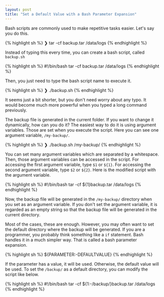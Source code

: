 ```yaml
---
layout: post
title: "Set a Default Value with a Bash Parameter Expansion"
---
```


Bash scripts are commonly used to make repetitive tasks easier. Let's say you do this.

{% highlight sh %}
❯ tar -cf backup.tar /data/logs
{% endhighlight %}

Instead of typing this every time, you can create a bash script, called `backup.sh`

{% highlight sh %}
#!/bin/bash
tar -cf backup.tar /data/logs
{% endhighlight %}

Then, you just need to type the bash script name to execute it.

{% highlight sh %}
❯ ./backup.sh
{% endhighlight %}

It seems just a bit shorter, but you don't need worry about any typo. It would become much more powerful when you typed a long command previously.

The backup file is generated in the current folder. If you want to change it dynamically, how can you do it? The easiest way to do it is using argument variables. Those are set when you execute the script. Here you can see one argument variable, `/my-backup/`.

{% highlight sh %}
❯ ./backup.sh /my-backup/
{% endhighlight %}

You can set many argument variables which are separated by a whitespace. Then, those argument variables can be accessed in the script. For accessing the first argument variable, type `$1` or `${1}`. For accessing the second argument variable, type `$2` or `${2}`. Here is the modified script with the argument variable.

{% highlight sh %}
#!/bin/bash
tar -cf ${1}backup.tar /data/logs
{% endhighlight %}

Now, the backup file will be generated in the `/my-backup/` directory when you set as an argument variable. If you don't set the argument variable, it is regarded as an empty string so that the backup file will be generated in the current directory.

Most of the cases, these are enough. However, you may often want to set the default directory where the backup will be generated. If you are a programmer, you probably think something like a `if` statement. Bash handles it in a much simpler way. That is called a bash parameter expansion.

{% highlight sh %}
${PARAMETER:-DEFAULTVALUE}
{% endhighlight %}

If the parameter has a value, it will be used. Otherwise, the default value will be used. To set the `/backup/` as a default directory, you can modify the script like below.

{% highlight sh %}
#!/bin/bash
tar -cf ${1:-/backup/}backup.tar /data/logs
{% endhighlight %}




